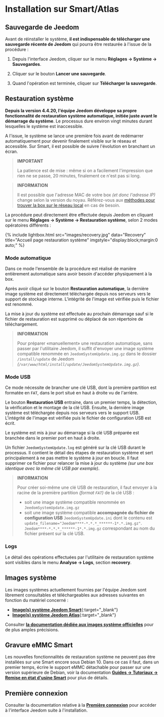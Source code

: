 # Installation sur Smart/Atlas

## Sauvegarde de Jeedom

Avant de réinstaller le système, **il est indispensable de télécharger une sauvegarde récente de Jeedom** qui pourra être restaurée à l'issue de la procédure :

1. Depuis l'interface Jeedom, cliquer sur le menu **Réglages → Système → Sauvegardes**.

2. Cliquer sur le bouton **Lancer une sauvegarde**.

3. Quand l'opération est terminée, cliquer sur **Télécharger la sauvegarde**.

## Restauration système

**Depuis la version 4.4.20, l'équipe Jeedom développe sa propre fonctionnalité de restauration système automatique, initiée juste avant le démarrage du système**. Le processus dure environ vingt minutes durant lesquelles le système est inaccessible.

A l'issue, le système se lance une première fois avant de redémarrer automatiquement pour devenir finalement visible sur le réseau et accessible. Sur Smart, il est possible de suivre l'évolution en branchant un écran.

>**IMPORTANT**
>
>La patience est de mise : même si on a facilement l'impression que rien ne se passe, 20 minutes, finalement ce n'est pas si long.

>**INFORMATION**
>
>Il est possible que l'adresse MAC de votre box *(et donc l'adresse IP)* change selon la version du noyau. Référez-vous aux [méthodes pour trouver la box sur le réseau local](../premiers-pas/#Accès%20local) en cas de besoin.

La procédure peut directement être effectuée depuis Jeedom en cliquant sur le menu **Réglages → Système → Restauration système**, selon 2 modes opératoires différents :

{% include lightbox.html src="images/recovery.jpg" data="Recovery" title="Accueil page restauration système" imgstyle="display:block;margin:0 auto;" %}

### Mode automatique

Dans ce mode l'ensemble de la procédure est réalisé de manière entièrement automatique sans avoir besoin d'accéder physiquement à la box.

Après avoir cliqué sur le bouton **Restauration automatique**, la dernière image système est directement téléchargée depuis nos serveurs vers le support de stockage interne. L'intégrité de l'image est vérifiée puis le fichier est renommé.

La mise à jour du système est effectuée au prochain démarrage sauf si le fichier de restauration est supprimé ou déplacé de son répertoire de téléchargement.

>**INFORMATION**
>
>Pour préparer «manuellement» une restauration automatique, sans passer par l'utilitaire Jeedom, il suffit d'envoyer une image système compatible renommée en `JeedomSystemUpdate.img.gz` dans le dossier `/install/update` de Jeedom *(`/var/www/html/install/update/JeedomSystemUpdate.img.gz`)*.

### Mode USB

Ce mode nécessite de brancher une clé USB, dont la première partition est formatée en `FAT`, dans le port situé en haut à droite vu de l'arrière.

Le bouton **Restauration USB** entraine, dans un premier temps, la détection, la vérification et le montage de la clé USB. Ensuite, la dernière image système est téléchargée depuis nos serveurs vers le support USB. L'intégrité de l'image est vérifiée puis le fichier de configuration USB est écrit.

Le système est mis à jour au démarrage si la clé USB préparée est branchée dans le premier port en haut à droite.

Un fichier `JeedomSystemUpdate.log` est généré sur la clé USB durant le processus. Il contient le détail des étapes de restauration système et sert principalement à ne pas mettre le système à jour en boucle. Il faut supprimer ce fichier pour relancer la mise à jour du système *(sur une box identique avec la même clé USB par exemple)*.

>**INFORMATION**
>
>Pour créer soi-même une clé USB de restauration, il faut envoyer à la racine de la première partition *(format `FAT`)* de la clé USB :
>
>- soit une image système compatible renommée en `JeedomSystemUpdate.img.gz`
>- soit une image système compatible **accompagnée du fichier de configuration USB** `JeedomSystemUpdate.ini` dont le contenu est `update_filename="Jeedom****-*.*.*_******-1*.*.img.gz"`.\
>`Jeedom****-*.*.*_******-1*.*.img.gz` correspondant au nom du fichier présent sur la clé USB.

### Logs

Le détail des opérations effectuées par l'utilitaire de restauration système sont visibles dans le menu **Analyse → Logs**, section **recovery**.

## Images système

Les images systèmes actuellement fournies par l'équipe Jeedom sont librement consultables et téléchargeables aux adresses suivantes en fonction du matériel concerné :

- [**Image(s) système Jeedom Smart**](https://images.jeedom.com/smart/){:target="_blank"}
- [**Image(s) système Jeedom Atlas**](https://images.jeedom.com/atlas/){:target="_blank"}

Consulter [**la documentation dédiée aux images système officielles**](../compatibility/#Images%20système%20officielles) pour de plus amples précisions.

## Gravure eMMC Smart

Les nouvelles fonctionnalités de restauration système ne peuvent pas être installées sur une Smart encore sous Debian 10. Dans ce cas il faut, dans un premier temps, écrire le support eMMC détachable pour passer sur une version supérieure de Debian, voir la documentation [**Guides → Tutoriaux → Remise en état d'usine Smart**](../howto/smart) pour plus de détails.

## Première connexion

Consulter la documentation relative à la [**Première connexion**](../premiers-pas/#Première%20connexion) pour accéder à l'interface Jeedom suite à l'installation.
